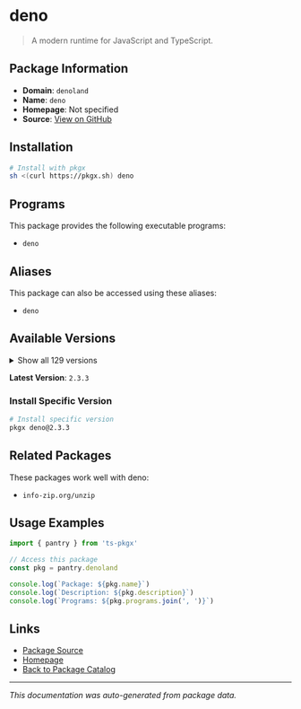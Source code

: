 # deno

> A modern runtime for JavaScript and TypeScript.

## Package Information

- **Domain**: `denoland`
- **Name**: `deno`
- **Homepage**: Not specified
- **Source**: [View on GitHub](https://github.com/pkgxdev/pantry/tree/main/projects/deno.land/package.yml)

## Installation

```bash
# Install with pkgx
sh <(curl https://pkgx.sh) deno
```

## Programs

This package provides the following executable programs:

- `deno`

## Aliases

This package can also be accessed using these aliases:

- `deno`

## Available Versions

<details>
<summary>Show all 129 versions</summary>

- `2.3.3`, `2.3.2`, `2.3.1`, `2.2.13`, `2.2.12`
- `2.2.11`, `2.2.10`, `2.2.9`, `2.2.8`, `2.2.7`
- `2.2.6`, `2.2.5`, `2.2.4`, `2.2.3`, `2.2.2`
- `2.2.1`, `2.2.0`, `2.1.13`, `2.1.12`, `2.1.11`
- `2.1.10`, `2.1.9`, `2.1.8`, `2.1.7`, `2.1.6`
- `2.1.5`, `2.1.4`, `2.1.3`, `2.1.2`, `2.1.1`
- `2.1.0`, `2.0.6`, `2.0.5`, `2.0.4`, `2.0.3`
- `2.0.2`, `2.0.1`, `2.0.0`, `1.46.3`, `1.46.2`
- `1.46.1`, `1.46.0`, `1.45.5`, `1.45.4`, `1.45.3`
- `1.45.2`, `1.45.1`, `1.45.0`, `1.44.4`, `1.44.3`
- `1.44.2`, `1.44.1`, `1.44.0`, `1.43.6`, `1.43.5`
- `1.43.4`, `1.43.3`, `1.43.2`, `1.43.1`, `1.43.0`
- `1.42.4`, `1.42.3`, `1.42.2`, `1.42.1`, `1.42.0`
- `1.41.3`, `1.41.2`, `1.41.1`, `1.41.0`, `1.40.5`
- `1.40.4`, `1.40.3`, `1.40.2`, `1.40.1`, `1.40.0`
- `1.39.4`, `1.39.3`, `1.39.2`, `1.39.1`, `1.39.0`
- `1.38.5`, `1.38.4`, `1.38.3`, `1.38.2`, `1.38.1`
- `1.38.0`, `1.37.2`, `1.37.1`, `1.37.0`, `1.36.4`
- `1.36.3`, `1.36.2`, `1.36.1`, `1.36.0`, `1.35.3`
- `1.35.2`, `1.35.1`, `1.35.0`, `1.34.3`, `1.34.2`
- `1.34.1`, `1.34.0`, `1.33.4`, `1.33.3`, `1.33.2`
- `1.33.1`, `1.33.0`, `1.32.5`, `1.32.4`, `1.32.3`
- `1.32.2`, `1.32.1`, `1.32.0`, `1.31.3`, `1.31.2`
- `1.31.1`, `1.31.0`, `1.30.3`, `1.30.2`, `1.30.1`
- `1.30.0`, `1.29.2`, `1.29.1`, `1.29.0`, `1.28.3`
- `1.28.2`, `1.28.1`, `1.28.0`, `1.26.2`

</details>

**Latest Version**: `2.3.3`

### Install Specific Version

```bash
# Install specific version
pkgx deno@2.3.3
```

## Related Packages

These packages work well with deno:

- `info-zip.org/unzip`

## Usage Examples

```typescript
import { pantry } from 'ts-pkgx'

// Access this package
const pkg = pantry.denoland

console.log(`Package: ${pkg.name}`)
console.log(`Description: ${pkg.description}`)
console.log(`Programs: ${pkg.programs.join(', ')}`)
```

## Links

- [Package Source](https://github.com/pkgxdev/pantry/tree/main/projects/deno.land/package.yml)
- [Homepage](#)
- [Back to Package Catalog](../package-catalog.md)

---

*This documentation was auto-generated from package data.*
